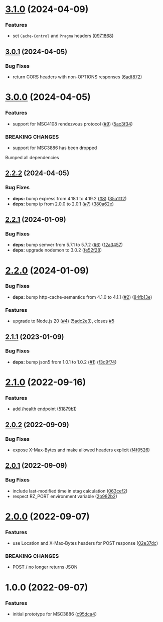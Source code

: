 # [3.1.0](https://github.com/matrix-org/node-http-rendezvous-server/compare/v3.0.1...v3.1.0) (2024-04-09)


### Features

* set `Cache-Control` and `Pragma` headers ([0971868](https://github.com/matrix-org/node-http-rendezvous-server/commit/0971868f5be341998f77805a671ccfee1a8affa7))

## [3.0.1](https://github.com/matrix-org/node-http-rendezvous-server/compare/v3.0.0...v3.0.1) (2024-04-05)


### Bug Fixes

* return CORS headers with non-OPTIONS responses ([6adf872](https://github.com/matrix-org/node-http-rendezvous-server/commit/6adf872035f73b705be85a9b38af140dcfef2021))

# [3.0.0](https://github.com/matrix-org/node-http-rendezvous-server/compare/v2.2.2...v3.0.0) (2024-04-05)


### Features

* support for MSC4108 rendezvous protocol ([#9](https://github.com/matrix-org/node-http-rendezvous-server/issues/9)) ([5ac3f34](https://github.com/matrix-org/node-http-rendezvous-server/commit/5ac3f3488af6f5c48b00c37704774efd390c7fe0))


### BREAKING CHANGES

* support for MSC3886 has been dropped

Bumped all dependencies

## [2.2.2](https://github.com/matrix-org/node-http-rendezvous-server/compare/v2.2.1...v2.2.2) (2024-04-05)


### Bug Fixes

* **deps:** bump express from 4.18.1 to 4.19.2 ([#8](https://github.com/matrix-org/node-http-rendezvous-server/issues/8)) ([35a1112](https://github.com/matrix-org/node-http-rendezvous-server/commit/35a1112d3390ad449f7917b737dbe9b7a4d8cb43))
* **deps:** bump ip from 2.0.0 to 2.0.1 ([#7](https://github.com/matrix-org/node-http-rendezvous-server/issues/7)) ([380a62e](https://github.com/matrix-org/node-http-rendezvous-server/commit/380a62e5594ea34464fe25490df5ed72075c15df))

## [2.2.1](https://github.com/matrix-org/node-http-rendezvous-server/compare/v2.2.0...v2.2.1) (2024-01-09)


### Bug Fixes

* **deps:** bump semver from 5.7.1 to 5.7.2 ([#6](https://github.com/matrix-org/node-http-rendezvous-server/issues/6)) ([12a3457](https://github.com/matrix-org/node-http-rendezvous-server/commit/12a3457e301e6fb334a812bb3bb764a75823bb8b))
* **deps:** upgrade nodemon to 3.0.2 ([fe52f28](https://github.com/matrix-org/node-http-rendezvous-server/commit/fe52f28722126a6f1c5c3c44d5e55459329165bd))

# [2.2.0](https://github.com/matrix-org/node-http-rendezvous-server/compare/v2.1.1...v2.2.0) (2024-01-09)


### Bug Fixes

* **deps:** bump http-cache-semantics from 4.1.0 to 4.1.1 ([#2](https://github.com/matrix-org/node-http-rendezvous-server/issues/2)) ([84fb13e](https://github.com/matrix-org/node-http-rendezvous-server/commit/84fb13e462af34949af92b9d769995c3a9e432f6))


### Features

* upgrade to Node.js 20 ([#4](https://github.com/matrix-org/node-http-rendezvous-server/issues/4)) ([5adc2e3](https://github.com/matrix-org/node-http-rendezvous-server/commit/5adc2e33dd1f0ad401ddffd7ffa97e2d9f3e458f)), closes [#5](https://github.com/matrix-org/node-http-rendezvous-server/issues/5)

## [2.1.1](https://github.com/matrix-org/node-http-rendezvous-server/compare/v2.1.0...v2.1.1) (2023-01-09)


### Bug Fixes

* **deps:** bump json5 from 1.0.1 to 1.0.2 ([#1](https://github.com/matrix-org/node-http-rendezvous-server/issues/1)) ([f3d9f74](https://github.com/matrix-org/node-http-rendezvous-server/commit/f3d9f74336679dc3dd2476e50fb7c21d51c95110))

# [2.1.0](https://github.com/matrix-org/node-http-rendezvous-server/compare/v2.0.2...v2.1.0) (2022-09-16)


### Features

* add /health endpoint ([51879b1](https://github.com/matrix-org/node-http-rendezvous-server/commit/51879b12c32f670c4385ec9dd816704d892ce700))

## [2.0.2](https://github.com/matrix-org/node-http-rendezvous-server/compare/v2.0.1...v2.0.2) (2022-09-09)


### Bug Fixes

* expose X-Max-Bytes and make allowed headers explicit ([f4f0526](https://github.com/matrix-org/node-http-rendezvous-server/commit/f4f0526b03de57656e2055958d5e1ce7c30a20de))

## [2.0.1](https://github.com/matrix-org/node-http-rendezvous-server/compare/v2.0.0...v2.0.1) (2022-09-09)


### Bug Fixes

* include last-modified time in etag calculation ([063cef2](https://github.com/matrix-org/node-http-rendezvous-server/commit/063cef2f8d54682269ffce2c2e70bbfa7d2208ea))
* respect RZ_PORT environment variable ([2b982b2](https://github.com/matrix-org/node-http-rendezvous-server/commit/2b982b289331acb2504819aab26ffcd90e97eefe))

# [2.0.0](https://github.com/matrix-org/node-http-rendezvous-server/compare/v1.0.0...v2.0.0) (2022-09-07)


### Features

* use Location and X-Max-Bytes headers for POST response ([02e37dc](https://github.com/matrix-org/node-http-rendezvous-server/commit/02e37dccccee580c571daec0cc97148d0a1e1c22))


### BREAKING CHANGES

* POST / no longer returns JSON

# 1.0.0 (2022-09-07)


### Features

* initial prototype for MSC3886 ([c95dca4](https://github.com/matrix-org/node-http-rendezvous-server/commit/c95dca483f1ba37b3bcc26694c4ed6c838e2bb7c))
